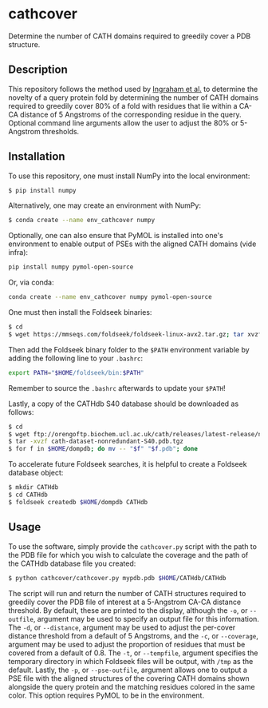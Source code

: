# cathcover
Determine the number of CATH domains required to greedily cover a PDB structure.

## Description
This repository follows the method used by [Ingraham et al.](https://www.nature.com/articles/s41586-023-06728-8) to determine the novelty of a query protein fold by determining the number of CATH domains required to greedily cover 80% of a fold with residues that lie within a CA-CA distance of 5 Angstroms of the corresponding residue in the query. Optional command line arguments allow the user to adjust the 80% or 5-Angstrom thresholds.

## Installation
To use this repository, one must install NumPy into the local environment:

```bash
$ pip install numpy
```

Alternatively, one may create an environment with NumPy:

```bash
$ conda create --name env_cathcover numpy
```

Optionally, one can also ensure that PyMOL is installed into one's environment to enable output of PSEs with the aligned CATH domains (vide infra):

```bash
pip install numpy pymol-open-source
```

Or, via conda:

```bash
conda create --name env_cathcover numpy pymol-open-source
```

One must then install the Foldseek binaries:

```bash
$ cd
$ wget https://mmseqs.com/foldseek/foldseek-linux-avx2.tar.gz; tar xvzf foldseek-linux-avx2.tar.gz
```

Then add the Foldseek binary folder to the `$PATH` environment variable by adding the following line to your `.bashrc`:

```bash
export PATH="$HOME/foldseek/bin:$PATH"
```

Remember to source the `.bashrc` afterwards to update your `$PATH`!

Lastly, a copy of the CATHdb S40 database should be downloaded as follows:

```bash
$ cd
$ wget ftp://orengoftp.biochem.ucl.ac.uk/cath/releases/latest-release/non-redundant-data-sets/cath-dataset-nonredundant-S40.pdb.tgz
$ tar -xvzf cath-dataset-nonredundant-S40.pdb.tgz
$ for f in $HOME/dompdb; do mv -- "$f" "$f.pdb"; done
```

To accelerate future Foldseek searches, it is helpful to create a Foldseek database object:

```bash
$ mkdir CATHdb
$ cd CATHdb
$ foldseek createdb $HOME/dompdb CATHdb
```

## Usage
To use the software, simply provide the `cathcover.py` script with the path to the PDB file for which you wish to calculate the coverage and the path of the CATHdb database file you created:

```bash
$ python cathcover/cathcover.py mypdb.pdb $HOME/CATHdb/CATHdb
```

The script will run and return the number of CATH structures required to greedily cover the PDB file of interest at a 5-Angstrom CA-CA distance threshold. By default, these are printed to the display, although the `-o`, or `--outfile`, argument may be used to specify an output file for this information. The `-d`, or `--distance`, argument may be used to adjust the per-cover distance threshold from a default of 5 Angstroms, and the `-c`, or `--coverage`, argument may be used to adjust the proportion of residues that must be covered from a default of 0.8. The `-t`, or `--tempfile`, argument specifies the temporary directory in which Foldseek files will be output, with `/tmp` as the default. Lastly, the `-p`, or `--pse-outfile`, argument allows one to output a PSE file with the aligned structures of the covering CATH domains shown alongside the query protein and the matching residues colored in the same color. This option requires PyMOL to be in the environment.
